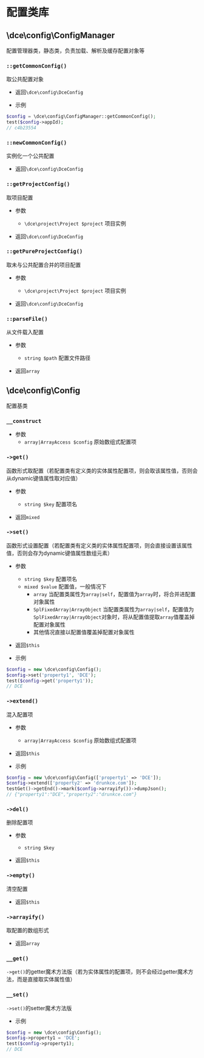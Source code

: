 # 配置类库

## \dce\config\ConfigManager

配置管理器类，静态类，负责加载、解析及缓存配置对象等


### `::getCommonConfig()`
取公共配置对象

- 返回`\dce\config\DceConfig`

- 示例
```php
$config = \dce\config\ConfigManager::getCommonConfig();
test($config->appId);
// c4b23554
```


### `::newCommonConfig()`
实例化一个公共配置

- 返回`\dce\config\DceConfig`


### `::getProjectConfig()`
取项目配置

- 参数
  - `\dce\project\Project $project` 项目实例

- 返回`\dce\config\DceConfig`


### `::getPureProjectConfig()`
取未与公共配置合并的项目配置

- 参数
  - `\dce\project\Project $project` 项目实例

- 返回`\dce\config\DceConfig`


### `::parseFile()`
从文件载入配置

- 参数
  - `string $path` 配置文件路径

- 返回`array`



## \dce\config\Config

配置基类


### `__construct`

- 参数
  - `array|ArrayAccess $config` 原始数组式配置项


### `->get()`
函数形式取配置（若配置类有定义类的实体属性配置项，则会取该属性值，否则会从dynamic键值属性取对应值）

- 参数
  - `string $key` 配置项名

- 返回`mixed`


### `->set()`
函数形式设置配置（若配置类有定义类的实体属性配置项，则会直接设置该属性值，否则会存为dynamic键值属性数组元素）

- 参数
  - `string $key` 配置项名
  - `mixed $value` 配置值，一般情况下
    - `array` 当配置类属性为`array|self`，配置值为`array`时，将合并进配置对象属性
    - `SplFixedArray|ArrayObject` 当配置类属性为`array|self`，配置值为`SplFixedArray|ArrayObject`对象时，将从配置值提取`array`值覆盖掉配置对象属性
    - 其他情况直接以配置值覆盖掉配置对象属性

- 返回`$this`

- 示例
```php
$config = new \dce\config\Config();
$config->set('property1', 'DCE');
test($config->get('property1'));
// DCE
```


### `->extend()`
混入配置项

- 参数
  - `array|ArrayAccess $config` 原始数组式配置项

- 返回`$this`

- 示例
```php
$config = new \dce\config\Config(['property1' => 'DCE']);
$config->extend(['property2' => 'drunkce.com']);
testGet()->getEnd()->mark($config->arrayify())->dumpJson();
// {"property1":"DCE","property2":"drunkce.com"}
```


### `->del()`
删除配置项

- 参数
  - `string $key`

- 返回`$this`


### `->empty()`
清空配置

- 返回`$this`


### `->arrayify()`
取配置的数组形式

- 返回`array`


### `__get()`
`->get()`的getter魔术方法版（若为实体属性的配置项，则不会经过getter魔术方法，而是直接取实体属性值）


### `__set()`
`->set()`的setter魔术方法版

- 示例
```php
$config = new \dce\config\Config();
$config->property1 = 'DCE';
test($config->property1);
// DCE
```